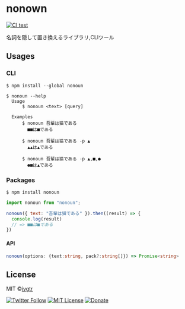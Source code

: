 # nonown

[![CI test](https://github.com/ivgtr/nonoun/actions/workflows/test.yml/badge.svg)](https://github.com/ivgtr/nonoun/actions/workflows/test.yml)

名詞を隠して置き換えるライブラリ,CLIツール

## Usages

### CLI

```shell
$ npm install --global nonoun
```

```shell
$ nonoun --help
  Usage
      $ nonoun <text> [query]

  Examples
      $ nonoun 吾輩は猫である
        ■■は■である

      $ nonoun 吾輩は猫である -p ▲
        ▲▲は▲である

      $ nonoun 吾輩は猫である -p ▲,■,●
        ●■は▲である
```

### Packages

```shell
$ npm install nonoun
```

```js
import nonoun from "nonoun";

nonoun({ text: "吾輩は猫である" }).then((result) => {
  console.log(result)
  // => ■■は■である
})
```

#### API
```ts
nonoun(options: {text:string, pack?:string[]}) => Promise<string>
```

## License

MIT ©[ivgtr](https://github.com/ivgtr)

[![Twitter Follow](https://img.shields.io/twitter/follow/ivgtr?style=social)](https://twitter.com/ivgtr) [![MIT License](http://img.shields.io/badge/license-MIT-blue.svg?style=flat)](LICENSE) [![Donate](https://img.shields.io/badge/%EF%BC%84-support-green.svg?style=flat-square)](https://www.buymeacoffee.com/ivgtr)